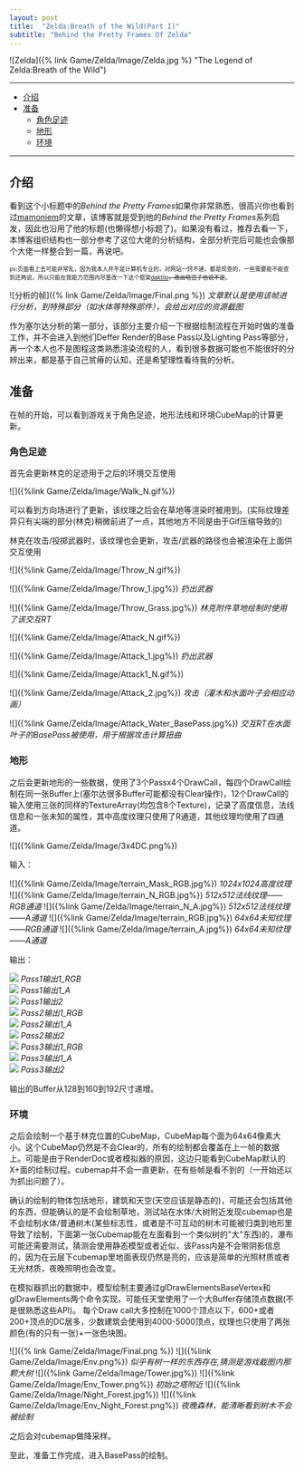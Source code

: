 ```yaml
---
layout: post
title:  "Zelda:Breath of the Wild(Part I)"
subtitle: "Behind the Pretty Frames Of Zelda"
---
```


![Zelda]({% link Game/Zelda/Image/Zelda.jpg %} "The Legend of Zelda:Breath of the Wild")

___
- [介绍](#介绍)
- [准备](#准备)
  - [角色足迹](#角色足迹)
  - [地形](#地形)
  - [环境](#环境)

___

## <a id="介绍"></a>介绍

看到这个小标题中的<em>Behind the Pretty Frames</em>如果你非常熟悉，很高兴你也看到过<a href="https://mamoniem.com/">mamoniem</a>的文章，该博客就是受到他的<em>Behind the Pretty Frames</em>系列启发，因此也沿用了他的标题(也懒得想小标题了)。如果没有看过，推荐去看一下，本博客组织结构也一部分参考了这位大佬的分析结构，全部分析完后可能也会像那个大佬一样整合到一篇，再说吧。

<font size="1">ps:页面看上去可能非常乱，因为我本人并不是计算机专业的，对网站一窍不通，都是现查的，一些需要能不能查到还两说，所以只能在我能力范围内尽量改一下这个框架<a href="https://github.com/kronik3r/daktilo">daktilo</a><del>，改出啥岔子也说不定</del>。</font>

![分析的帧]({% link Game/Zelda/Image/Final.png %})
*文章默认是使用该帧进行分析，到特殊部分（如水体等特殊部件），会给出对应的资源截图*

作为塞尔达分析的第一部分，该部分主要介绍一下根据绘制流程在开始时做的准备工作，并不会进入到他们Deffer Render的Base Pass以及Lighting Pass等部分，再一个本人也不是图程这类熟悉渲染流程的人，看到很多数据可能也不能很好的分辨出来，都是基于自己贫瘠的认知，还是希望理性看待我的分析。

## <a id="准备"></a>准备

在帧的开始，可以看到游戏关于角色足迹，地形法线和环境CubeMap的计算更新。

### <a id="角色足迹"></a>角色足迹

首先会更新林克的足迹用于之后的环境交互使用

![]({%link Game/Zelda/Image/Walk_N.gif%})

可以看到方向场进行了更新，该纹理之后会在草地等渲染时被用到。(实际纹理差异只有尖端的部分(林克)稍微前进了一点，其他地方不同是由于Gif压缩导致的)

林克在攻击/投掷武器时，该纹理也会更新，攻击/武器的路径也会被渲染在上面供交互使用

![]({%link Game/Zelda/Image/Throw_N.gif%})

![]({%link Game/Zelda/Image/Throw_1.jpg%})
*扔出武器*

![]({%link Game/Zelda/Image/Throw_Grass.jpg%})
*林克附件草地绘制时使用了该交互RT*

![]({%link Game/Zelda/Image/Attack_N.gif%})

![]({%link Game/Zelda/Image/Attack_1.jpg%})
*扔出武器*

![]({%link Game/Zelda/Image/Attack1_N.gif%})

![]({%link Game/Zelda/Image/Attack_2.jpg%})
*攻击（灌木和水面叶子会相应动画）*

![]({%link Game/Zelda/Image/Attack_Water_BasePass.jpg%})
*交互RT在水面叶子的BasePass被使用，用于根据攻击计算扭曲*

### <a id="地形"></a>地形

之后会更新地形的一些数据，使用了3个Passx4个DrawCall，每四个DrawCall绘制在同一张Buffer上(塞尔达很多Buffer可能都没有Clear操作)，12个DrawCall的输入使用三张的同样的TextureArray(均包含8个Texture)，记录了高度信息，法线信息和一张未知的属性，其中高度纹理只使用了R通道，其他纹理均使用了四通道。

![]({%link Game/Zelda/Image/3x4DC.png%})

输入：

![]({%link Game/Zelda/Image/terrain_Mask_RGB.jpg%})
*1024x1024高度纹理*
![]({%link Game/Zelda/Image/terrain_N_RGB.jpg%})
*512x512法线纹理——RGB通道*
![]({%link Game/Zelda/Image/terrain_N_A.jpg%})
*512x512法线纹理——A通道*
![]({%link Game/Zelda/Image/terrain_RGB.jpg%})
*64x64未知纹理——RGB通道*
![]({%link Game/Zelda/Image/terrain_A.jpg%})
*64x64未知纹理——A通道*

输出：
<div calss="row">
    <div class="column">
        <img src="{%link Game/Zelda/Image/Terrain_O1_0.jpg%}">
        <em>Pass1输出1_RGB</em>
    </div>
    <div class="column">
        <img src="{%link Game/Zelda/Image/Terrain_O1_0_A.jpg%}">
        <em>Pass1输出1_A</em>
    </div>
    <div class="column">
        <img src="{%link Game/Zelda/Image/Terrain_O1_1.jpg%}">
        <em>Pass1输出2</em>
    </div>
</div>

<div calss="row">
    <div class="column">
        <img src="{%link Game/Zelda/Image/Terrain_O2_0.jpg%}">
        <em>Pass2输出1_RGB</em>
    </div>
    <div class="column">
        <img src="{%link Game/Zelda/Image/Terrain_O2_0_A.jpg%}">
        <em>Pass2输出1_A</em>
    </div>
    <div class="column">
        <img src="{%link Game/Zelda/Image/Terrain_O2_1.jpg%}">
        <em>Pass2输出2</em>
    </div>
</div>

<div calss="row">
    <div class="column">
        <img src="{%link Game/Zelda/Image/Terrain_O3_0.jpg%}">
        <em>Pass3输出1_RGB</em>
    </div>
    <div class="column">
        <img src="{%link Game/Zelda/Image/Terrain_O3_0_A.jpg%}">
        <em>Pass3输出1_A</em>
    </div>
    <div class="column">
        <img src="{%link Game/Zelda/Image/Terrain_O3_1.jpg%}">
        <em>Pass3输出2</em>
    </div>
</div>

输出的Buffer从128到160到192尺寸递增。

###  <a id="环境"></a>环境

之后会绘制一个基于林克位置的CubeMap，CubeMap每个面为64x64像素大小。这个CubeMap仍然是不会Clear的，所有的绘制都会覆盖在上一帧的数据上。可能是由于RenderDoc或者模拟器的原因，这边只能看到CubeMap默认的X+面的绘制过程。cubemap并不会一直更新，在有些帧是看不到的（一开始还以为抓出问题了）。

确认的绘制的物体包括地形，建筑和天空(天空应该是静态的)，可能还会包括其他的东西，但能确认的是不会绘制草地，测试站在水体/大树附近发现cubemap也是不会绘制水体/普通树木(某些标志性，或者是不可互动的树木可能被归类到地形里导致了绘制，下面第一张Cubemap能在左面看到一个类似树的"大"东西)的，瀑布可能还需要测试，猜测会使用静态模型或者近似，该Pass内是不会带阴影信息的，因为在云层下cubemap里地面表现仍然是亮的，应该是简单的光照材质或者无光材质，夜晚照明也会改变。

在模拟器抓出的数据中，模型绘制主要通过glDrawElementsBaseVertex和glDrawElements两个命令实现，可能任天堂使用了一个大Buffer存储顶点数据(不是很熟悉这些API)。
每个Draw call大多控制在1000个顶点以下，600+或者200+顶点的DC居多，少数建筑会使用到4000-5000顶点，纹理也只使用了两张颜色(有的只有一张)+一张色块图。

![]({% link Game/Zelda/Image/Final.png %})
![]({%link Game/Zelda/Image/Env.png%})
*似乎有树一样的东西存在,猜测是游戏截图内那颗大树*
![]({%link Game/Zelda/Image/Tower.jpg%})
![]({%link Game/Zelda/Image/Env_Tower.png%})
*初始之塔附近*
![]({%link Game/Zelda/Image/Night_Forest.jpg%})
![]({%link Game/Zelda/Image/Env_Night_Forest.png%})
*夜晚森林，能清晰看到树木不会被绘制*

之后会对cubemap做降采样。

至此，准备工作完成，进入BasePass的绘制。